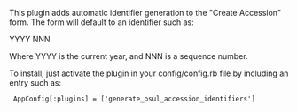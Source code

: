 This plugin adds automatic identifier generation to the "Create
Accession" form.  The form will default to an identifier such as:

  YYYY NNN

Where YYYY is the current year, and NNN is a sequence number.

To install, just activate the plugin in your config/config.rb file by
including an entry such as:

     AppConfig[:plugins] = ['generate_osul_accession_identifiers']

